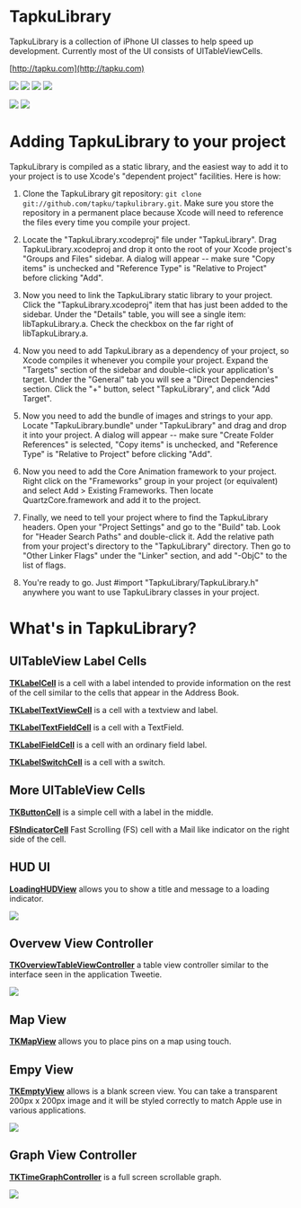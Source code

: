 TapkuLibrary
=======
TapkuLibrary is a collection of iPhone UI classes to help speed up development. Currently most of the UI consists of UITableViewCells.

[http://tapku.com](http://tapku.com)

[![](http://farm3.static.flickr.com/2431/3756246980_f19d977d17_m.jpg)](http://www.flickr.com/photos/40064022@N02/3756246980/)
[![](http://farm4.static.flickr.com/3439/3756245274_f31fd91406_m.jpg)](http://www.flickr.com/photos/40064022@N02/3756245274/)
[![](http://farm3.static.flickr.com/2570/3755441447_0bb2e1805d_m.jpg)](http://www.flickr.com/photos/40064022@N02/3755441447/)
[![](http://farm3.static.flickr.com/2651/3756242644_742e9b43d3_m.jpg)](http://www.flickr.com/photos/40064022@N02/3756242644/)

[![](http://farm4.static.flickr.com/3448/3756250354_30febfa4db_m.jpg)](http://www.flickr.com/photos/40064022@N02/3756250354/)
[![](http://farm3.static.flickr.com/2618/3755432741_efd6133b50_m.jpg)](http://www.flickr.com/photos/40064022@N02/3755432741/)

Adding TapkuLibrary to your project
==============================

TapkuLibrary is compiled as a static library, and the easiest way to add it to your project is to use Xcode's "dependent project" facilities.  Here is how:

1. Clone the TapkuLibrary git repository: `git clone git://github.com/tapku/tapkulibrary.git`.  Make sure 
   you store the repository in a permanent place because Xcode will need to reference the files
   every time you compile your project.

2. Locate the "TapkuLibrary.xcodeproj" file under "TapkuLibrary".  Drag TapkuLibrary.xcodeproj and drop it onto
   the root of your Xcode project's "Groups and Files"  sidebar.  A dialog will appear -- make sure 
   "Copy items" is unchecked and "Reference Type" is "Relative to Project" before clicking "Add".

3. Now you need to link the TapkuLibrary static library to your project.  Click the "TapkuLibrary.xcodeproj" 
   item that has just been added to the sidebar.  Under the "Details" table, you will see a single
   item: libTapkuLibrary.a.  Check the checkbox on the far right of libTapkuLibrary.a.

4. Now you need to add TapkuLibrary as a dependency of your project, so Xcode compiles it whenever
   you compile your project.  Expand the "Targets" section of the sidebar and double-click your
   application's target.  Under the "General" tab you will see a "Direct Dependencies" section. 
   Click the "+" button, select "TapkuLibrary", and click "Add Target".

5. Now you need to add the bundle of images and strings to your app.  Locate "TapkuLibrary.bundle" under
   "TapkuLibrary" and drag and drop it into your project.  A dialog will appear -- make sure 
   "Create Folder References" is selected,  "Copy items" is unchecked, and "Reference Type" is 
   "Relative to Project" before clicking "Add".

6. Now you need to add the Core Animation framework to your project.  Right click on the
   "Frameworks" group in your project (or equivalent) and select Add > Existing Frameworks. 
   Then locate QuartzCore.framework and add it to the project.

7. Finally, we need to tell your project where to find the TapkuLibrary headers.  Open your
   "Project Settings" and go to the "Build" tab. Look for "Header Search Paths" and double-click
   it.  Add the relative path from your project's directory to the "TapkuLibrary" directory.  Then
   go to "Other Linker Flags" under the "Linker" section, and add "-ObjC" to the list of flags.

8. You're ready to go.  Just #import "TapkuLibrary/TapkuLibrary.h" anywhere you want to use TapkuLibrary classes
   in your project.
  


What's in TapkuLibrary?
==================
                  

UITableView Label Cells
-----------------------

**[TKLabelCell](http://github.com/tapku/tapkulibrary/blob/cd4c3ef7f15bde2128243cc182bb7297235946de/TapkuLibrary/TKLabelCell.h)** is a cell with a label intended to provide information on the rest of the cell similar to the cells that appear in the Address Book.


**[TKLabelTextViewCell](http://github.com/tapku/tapkulibrary/blob/810ba9fc7bbc8ca3a47324f214cd9bdc46e971f1/TapkuLibrary/TKLabelTextViewCell.h)** is a cell with a textview and label.


**[TKLabelTextFieldCell](http://github.com/tapku/tapkulibrary/blob/810ba9fc7bbc8ca3a47324f214cd9bdc46e971f1/TapkuLibrary/TKLabelTextFieldCell.h)** is a cell with a TextField.


**[TKLabelFieldCell](http://github.com/tapku/tapkulibrary/blob/810ba9fc7bbc8ca3a47324f214cd9bdc46e971f1/TapkuLibrary/TKLabelFieldCell.h)** is a cell with an ordinary field label.


**[TKLabelSwitchCell](http://github.com/tapku/tapkulibrary/blob/810ba9fc7bbc8ca3a47324f214cd9bdc46e971f1/TapkuLibrary/TKLabelSwitchCell.h)** is a cell with a switch.



More UITableView Cells
----------------------

**[TKButtonCell](http://github.com/tapku/tapkulibrary/blob/810ba9fc7bbc8ca3a47324f214cd9bdc46e971f1/TapkuLibrary/TKButtonCell.h)** is a simple cell with a label in the middle.


**[FSIndicatorCell](http://github.com/tapku/tapkulibrary/blob/43768ddfec2a6ee5f6ecc963893d0d39ff8ff0be/TapkuLibrary/FSIndicatorCell.h)** Fast Scrolling (FS) cell with a Mail like indicator on the right side of the cell. 


HUD UI
------

**[LoadingHUDView](http://github.com/tapku/tapkulibrary/blob/ef1d5e27e3a63e146f04f9e29494ac495ee0861f/TapkuLibrary/LoadingHUDView.h)** allows you to show a title and message to a loading indicator.

[![](http://farm3.static.flickr.com/2584/3684191507_90b3cc32cf_o.png)](http://farm3.static.flickr.com/2584/3684191507_90b3cc32cf_o.png)



Overvew View Controller
-----------------------
**[TKOverviewTableViewController]()** a table view controller similar to the interface seen in the application Tweetie.

[![](http://farm3.static.flickr.com/2431/3756246980_f19d977d17_m.jpg)](http://www.flickr.com/photos/40064022@N02/3756246980/)


Map View
--------

**[TKMapView](http://github.com/tapku/tapkulibrary/blob/d12f30f79964ff5809d9d6fd9c6112a1a34db68e/TapkuLibrary/TKMapView.h)** allows you to place pins on a map using touch.


Empy View
---------
**[TKEmptyView](http://github.com/tapku/tapkulibrary/blob/d12f30f79964ff5809d9d6fd9c6112a1a34db68e/TapkuLibrary/TKEmptyView.h)** allows is a blank screen view. You can take a transparent 200px x 200px image and it will be styled correctly to match Apple use in various applications.

[![](http://farm3.static.flickr.com/2651/3756242644_742e9b43d3_m.jpg)](http://www.flickr.com/photos/40064022@N02/3756242644/)

Graph View Controller
--------------------
**[TKTimeGraphController](http://github.com/tapku/tapkulibrary/blob/d12f30f79964ff5809d9d6fd9c6112a1a34db68e/TapkuLibrary/TKTimeGraphController.h)** is a full screen scrollable graph. 

[![](http://farm3.static.flickr.com/2618/3755432741_efd6133b50_m.jpg)](http://www.flickr.com/photos/40064022@N02/3755432741/)

 
